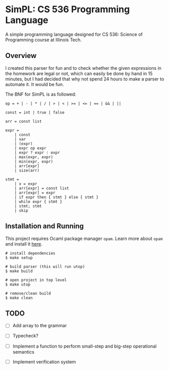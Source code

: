 # SimPL: CS 536 Programming Language

A simple programming language designed for CS 536: Science of Programming course
at Illinois Tech.

## Overview

I created this parser for fun and to check whether the given expressions in
the homework are legal or not, which can easily be done by hand in 15 minutes,
but I had decided that why not spend 24 hours to make a parser to automate it.
It would be fun.

The BNF for SimPL is as followed:

```
op = + | - | * | / | > | < | >= | <= | == | && | ||

const = int | true | false

arr = const list

expr =
    | const
    | var
    | (expr)
    | expr op expr
    | expr ? expr : expr
    | max(expr, expr)
    | min(expr, expr)
    | arr[expr]
    | size(arr)

stmt =
    | x = expr
    | arr[expr] = const list
    | arr[expr] = expr
    | if expr then { stmt } else { stmt }
    | while expr { stmt }
    | stmt; stmt
    | skip
```

## Installation and Running

This project requires Ocaml package manager `opam`. Learn more about `opam` and
install it [here](https://opam.ocaml.org/).

```
# install dependencies
$ make setup

# build parser (this will run utop)
$ make build

# open project in top level
$ make utop

# remove/clean build
$ make clean
```

## TODO

- [ ] Add array to the grammar

- [ ] Typecheck?

- [ ] Implement a function to perform small-step and big-step operational semantics

- [ ] Implement verification system
